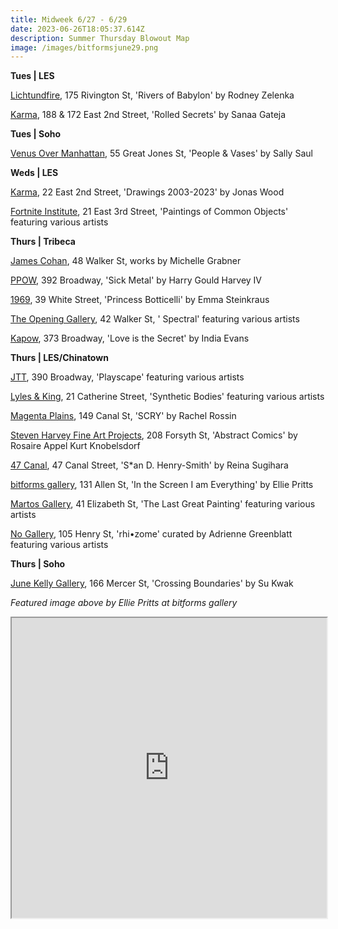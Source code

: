 ```yaml
---
title: Midweek 6/27 - 6/29
date: 2023-06-26T18:05:37.614Z
description: Summer Thursday Blowout Map
image: /images/bitformsjune29.png
---
```

**T﻿ues | LES**

[Lichtundfire](https://www.lichtundfire.com/lichtundfire-rodney-zelenka-rivers-of-babylon-show/), 175 Rivington St, 'Rivers of Babylon' by Rodney Zelenka

[Karma](https://karmakarma.org/exhibitions/sanaa-gateja-ny-2023/), 188 & 172 East 2nd Street, 'Rolled Secrets' by Sanaa Gateja

**T﻿ues | Soho**

[Venus Over Manhattan](https://www.venusovermanhattan.com/exhibitions/sally-saul-people-vases), 55 Great Jones St, 'People & Vases' by Sally Saul

**W﻿eds | LES**

[Karma](https://karmakarma.org/exhibitions/jonas-wood-ny-2023/), 22 East 2nd Street, 'Drawings 2003-2023' by Jonas Wood

[Fortnite Institute](https://fortnight.institute/exhibitions/76-paintings-of-common-objects/), 21 East 3rd Street, 'Paintings of Common Objects' featuring various artists

**T﻿hurs | Tribeca**

[James Cohan](https://www.jamescohan.com/exhibitions/michelle-grabner5), 48 Walker St, works by Michelle Grabner

[PPOW](https://www.ppowgallery.com/exhibitions), 392 Broadway, 'Sick Metal' by Harry Gould Harvey IV

[1969](http://www.1969gallery.com/upcoming), 39 White Street, 'Princess Botticelli' by Emma Steinkraus

[The Opening Gallery](https://www.theopeninggallery.com/), 42 Walker St, ' Spectral' featuring various artists

[K﻿apow](https://www.instagram.com/kapowpictures), 373 Broadway, 'Love is the Secret' by India Evans

**T﻿hurs | LES/Chinatown**

[JTT](https://jttnyc.com/), 390 Broadway, 'Playscape' featuring various artists

[Lyles & King](https://lylesandking.com/), 21 Catherine Street, 'Synthetic Bodies' featuring various artists

[Magenta Plains](https://magentaplains.com/exhibitions/rachel-rossin-scry), 149 Canal St, 'SCRY' by Rachel Rossin

[Steven Harvey Fine Art Projects](https://shfap.com/events/rosaire-appel-abstract-comics-kurt-knobelsdorf/), 208 Forsyth St, 'Abstract Comics' by Rosaire Appel Kurt Knobelsdorf

[47 Canal](http://47canal.us/), 47 Canal Street, 'S*an D. Henry-Smith' by Reina Sugihara

[bitforms gallery](https://bitforms.art/exhibition/ellie-pritts-in-the-screen-i-am-everything/), 131 Allen St, 'In the Screen I am Everything' by Ellie Pritts

[Martos Gallery](http://www.martosgallery.com/), 41 Elizabeth St, 'The Last Great Painting' featuring various artists

[No Gallery](https://www.nononogallery.com/), 105 Henry St, 'rhi•zome' curated by Adrienne Greenblatt featuring various artists

**T﻿hurs | Soho**

[June Kelly Gallery](https://junekellygallery.com/kwak/index.html), 166 Mercer St, 'Crossing Boundaries' by Su Kwak

*F﻿eatured image above by Ellie Pritts at bitforms gallery*

<iframe src="https://www.google.com/maps/d/u/0/embed?mid=1gFEia2OfVf4N29YKC6dcrZiREUmutYI&ehbc=2E312F" width="100%" height="480"></iframe>